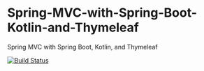 # Spring-MVC-with-Spring-Boot-Kotlin-and-Thymeleaf
Spring MVC with Spring Boot, Kotlin, and Thymeleaf


[![Build Status](https://travis-ci.org/Turreta/Spring-MVC-with-Spring-Boot-Kotlin-and-Thymeleaf.svg?branch=master)](https://travis-ci.org/Turreta/Spring-MVC-with-Spring-Boot-Kotlin-and-Thymeleaf)

